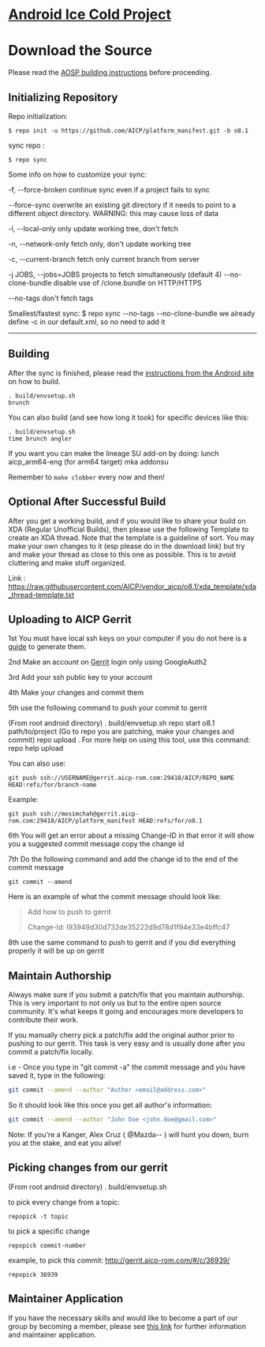 [Android Ice Cold Project](http://aicp-rom.com)
====================================


Download the Source
===================

Please read the [AOSP building instructions](http://source.android.com/source/index.html) before proceeding.

Initializing Repository
-----------------------

Repo initialization:

    $ repo init -u https://github.com/AICP/platform_manifest.git -b o8.1


sync repo :

    $ repo sync

Some info on how to customize your sync:

  -f, --force-broken    continue sync even if a project fails to sync

  --force-sync          overwrite an existing git directory if it needs to
                        point to a different object directory. WARNING: this
                        may cause loss of data

  -l, --local-only      only update working tree, don't fetch

  -n, --network-only    fetch only, don't update working tree

  -c, --current-branch  fetch only current branch from server

  -j JOBS, --jobs=JOBS  projects to fetch simultaneously (default 4)
  --no-clone-bundle     disable use of /clone.bundle on HTTP/HTTPS

  --no-tags             don't fetch tags

Smallest/fastest sync:
    $ repo sync --no-tags --no-clone-bundle
    we already define -c in our default.xml, so no need to add it

***

Building
--------

After the sync is finished, please read the [instructions from the Android site](http://s.android.com/source/building.html) on how to build.

    . build/envsetup.sh
    brunch


You can also build (and see how long it took) for specific devices like this:

    . build/envsetup.sh
    time brunch angler

If you want you can make the lineage SU add-on by doing:
    lunch aicp_arm64-eng (for arm64 target)
    mka addonsu

Remember to `make clobber` every now and then!


Optional After Successful Build
--------------------------------

After you get a working build, and if you would like to share your build on XDA (Regular Unofficial Builds), then please use the following Template to create
an XDA thread. Note that the template is a guideline of sort. You may make your own changes to it (esp please do in the download link) but try
and make your thread as close to this one as possible. This is to avoid cluttering and make stuff organized.

Link : https://raw.githubusercontent.com/AICP/vendor_aicp/o8.1/xda_template/xda_thread-template.txt


Uploading to AICP Gerrit
---------------

1st You must have local ssh keys on your computer if you do not here is a [guide](http://goo.gl/86CfDP) to generate them.

2nd Make an account on [Gerrit](http://gerrit.aicp-rom.com) login only using GoogleAuth2

3rd Add your ssh public key to your account

4th Make your changes and commit them

5th use the following command to push your commit to gerrit

(From root android directory)
    . build/envsetup.sh
    repo start o8.1 path/to/project
    (Go to repo you are patching, make your changes and commit)
    repo upload .
For more help on using this tool, use this command: repo help upload

You can also use:

    git push ssh://USERNAME@gerrit.aicp-rom.com:29418/AICP/REPO_NAME HEAD:refs/for/branch-name

Example:

    git push ssh://mosimchah@gerrit.aicp-rom.com:29418/AICP/platform_manifest HEAD:refs/for/o8.1


6th You will get an error about a missing Change-ID in that error it will show you a suggested commit message copy the change id

7th Do the following command and add the change id to the end of the commit message

    git commit --amend

Here is an example of what the commit message should look like:

> Add how to push to gerrit
>
> Change-Id: I93949d30d732de35222d9d78d1f94e33e4bffc47

8th use the same command to push to gerrit and if you did everything properly it will be up on gerrit



## Maintain Authorship ##
Always make sure if you submit a patch/fix that you maintain authorship.
This is very important to not only us but to the entire open source community. It's what keeps it going and encourages more developers to contribute their work.

If you manually cherry pick a patch/fix add the original author prior to pushing to our gerrit.
This task is very easy and is usually done after you commit a patch/fix locally.

i.e - Once you type in "git commit -a" the commit message and you have saved it, type in the following:

```bash
git commit --amend --author "Author <email@address.com>"
```

So it should look like this once you get all author's information:

```bash
git commit --amend --author "John Doe <john.doe@gmail.com>"
```
Note: If you're a Kanger, Alex Cruz ( @Mazda-- ) will hunt you down, burn you at the stake, and eat you alive!

Picking changes from our gerrit
-------------------------------

(From root android directory)
    . build/envsetup.sh

to pick every change from a topic:

    repopick -t topic

to pick a specific change

    repopick commit-number

example, to pick this commit: http://gerrit.aicp-rom.com/#/c/36939/

    repopick 36939


## Maintainer Application ##
If you have the necessary skills and would like to become a part of our group by becoming a member,
please see [this link](https://raw.githubusercontent.com/AICP/platform_manifest/blob/o8.1/Maintainer_Application.md) for further information and maintainer application. 
